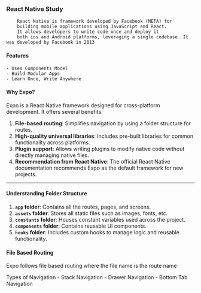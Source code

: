 ### React Native Study

```
    React Native is framework developed by Facebook (META) for 
    building mobile applications using JavaScript and React.
    It allows developers to write code once and deploy it 
    both ios and Android platforms, leveraging a single codebase. It was developed by Facebook in 2013
```

#### Features
    - Uses Components Model
    - Build Modular Apps
    - Learn Once, Write Anywhere

#### Why Expo?
Expo is a React Native framework designed for cross-platform development. It offers several benefits:
1. **File-based routing**: Simplifies navigation by using a folder structure for routes.
2. **High-quality universal libraries**: Includes pre-built libraries for common functionality across platforms.
3. **Plugin support**: Allows writing plugins to modify native code without directly managing native files.
4. **Recommendation from React Native**: The official React Native documentation recommends Expo as the default framework for new projects.

---

#### Understanding Folder Structure

1. **`app` folder**: Contains all the routes, pages, and screens.
2. **`assets` folder**: Stores all static files such as images, fonts, etc.
3. **`constants` folder**: Houses constant variables used across the project.
4. **`components` folder**: Contains reusable UI components.
5. **`hooks` folder**: Includes custom hooks to manage logic and reusable functionality.

#### File Based Routing

Expo follows file based routing where the file name is the route name

Types of Navigation
    - Stack Navigation
    - Drawer Navigation
    - Bottom Tab Navigation